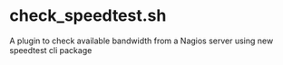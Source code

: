 # check_speedtest.sh
A plugin to check available bandwidth from a Nagios server using new speedtest cli package
